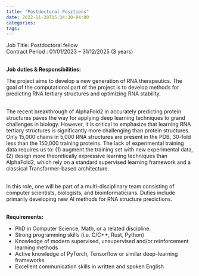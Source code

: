 ```yaml
---
title: "Postdoctoral Positions"
date: 2022-11-28T15:34:30-04:00
categories:
tags:
---
```


<body>
Job Title: Postdoctoral fellow <br />
Contract Period : 01/01/2023 – 31/12/2025 (3 years) <br /><br />
  
**Job duties & Responsibilities:** <br />

The project aims to develop a new generation of RNA therapeutics. The goal of the computational part of the project is to develop methods for predicting RNA tertiary structures and optimizing RNA stability. <br /><br />

The recent breakthrough of AlphaFold2 in accurately predicting protein structures paves the way for applying deep learning techniques to grand challenges in biology. However, it is critical to emphasize that learning RNA tertiary structures is significantly more challenging than protein structures. Only 15,000 chains in 5,000 RNA structures are present in the PDB, 30-fold less than the 150,000 training proteins. The lack of experimental training data requires us to: (1) augment the training set with new experimental data, (2) design more theoretically expressive learning techniques than AlphaFold2, which rely on a standard supervised learning framework and a classical Transformer-based architecture. <br /><br />

In this role, one will be part of a multi-disciplinary team consisting of computer scientists, biologists, and bioinformaticians. Duties include primarily developing new AI methods for RNA structure predictions. <br /><br />

**Requirements:**
 
- PhD in Computer Science, Math, or a related discipline.
- Strong programming skills (i.e. C/C++, Rust, Python)
- Knowledge of modern supervised, unsupervised and/or reinforcement learning methods
- Active knowledge of PyTorch, Tensorflow or similar deep-learning frameworks
- Excellent communication skills in written and spoken English

<body/>
  <br /> 
  
